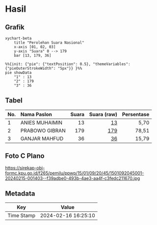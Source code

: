 # Hasil

## Grafik

```mermaid
xychart-beta
    title "Perolehan Suara Nasional"
    x-axis [01, 02, 03]
    y-axis "Suara" 0 --> 179
    bar [13, 179, 36]
```

```mermaid
%%{init: {"pie": {"textPosition": 0.5}, "themeVariables": {"pieOuterStrokeWidth": "5px"}} }%%
pie showData
    "1" : 13
    "2" : 179
    "3" : 36
```

## Tabel

| No. | Nama Paslon    | Suara | Suara (raw) | Persentase |
|:--- |:-------------- | -----:| -----------:| ----------:|
| 1   | ANIES MUHAIMIN | 13    | [13][p-1]   | 5,70       |
| 2   | PRABOWO GIBRAN | 179   | [179][p-2]  | 78,51      |
| 3   | GANJAR MAHFUD  | 36    | [36][p-3]   | 15,79      |


[p-1]: https://github.com/gigit-pemilu/pemilu-2024/blob/main/pilpres/hitung-suara/sub/15-jambi/sub/01--kerinci/sub/09-kayu-aro/sub/2045-mekar-jaya/sub/001-tps/sub/paslon-1.txt
[p-2]: https://github.com/gigit-pemilu/pemilu-2024/blob/main/pilpres/hitung-suara/sub/15-jambi/sub/01--kerinci/sub/09-kayu-aro/sub/2045-mekar-jaya/sub/001-tps/sub/paslon-2.txt
[p-3]: https://github.com/gigit-pemilu/pemilu-2024/blob/main/pilpres/hitung-suara/sub/15-jambi/sub/01--kerinci/sub/09-kayu-aro/sub/2045-mekar-jaya/sub/001-tps/sub/paslon-3.txt

## Foto C Plano

https://sirekap-obj-formc.kpu.go.id/f265/pemilu/ppwp/15/01/09/20/45/1501092045001-20240215-001403--f39adbe0-493b-4ae3-aa4f-c3fedc211670.jpg


## Metadata

| Key        | Value               |
| ---------- | ------------------- |
| Time Stamp | 2024-02-16 16:25:10 |



